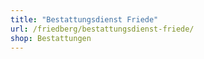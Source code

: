 ```yaml
---
title: "Bestattungsdienst Friede"
url: /friedberg/bestattungsdienst-friede/
shop: Bestattungen
---
```

